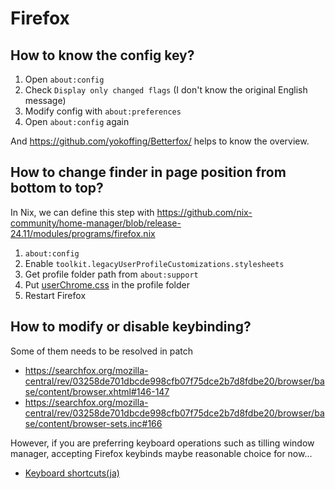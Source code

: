 # Firefox

## How to know the config key?

1. Open `about:config`
1. Check `Display only changed flags` (I don't know the original English message)
1. Modify config with `about:preferences`
1. Open `about:config` again

And <https://github.com/yokoffing/Betterfox/> helps to know the overview.

## How to change finder in page position from bottom to top?

In Nix, we can define this step with <https://github.com/nix-community/home-manager/blob/release-24.11/modules/programs/firefox.nix>

1. `about:config`
1. Enable `toolkit.legacyUserProfileCustomizations.stylesheets`
1. Get profile folder path from `about:support`
1. Put [userChrome.css](userChrome.css) in the profile folder
1. Restart Firefox

## How to modify or disable keybinding?

Some of them needs to be resolved in patch

- <https://searchfox.org/mozilla-central/rev/03258de701dbcde998cfb07f75dce2b7d8fdbe20/browser/base/content/browser.xhtml#146-147>
- <https://searchfox.org/mozilla-central/rev/03258de701dbcde998cfb07f75dce2b7d8fdbe20/browser/base/content/browser-sets.inc#166>

However, if you are preferring keyboard operations such as tilling window manager, accepting Firefox keybinds maybe reasonable choice for now...

- [Keyboard shortcuts(ja)](https://support.mozilla.org/ja/kb/keyboard-shortcuts-perform-firefox-tasks-quickly#w_twindowtotabu)
